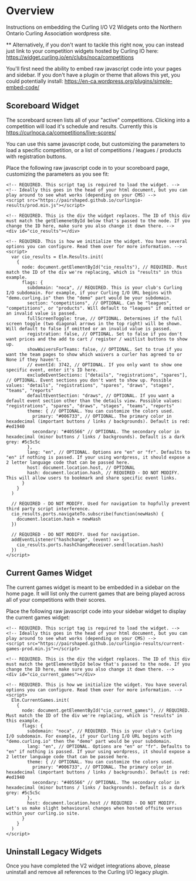 # Overview

Instructions on embedding the Curling I/O V2 Widgets onto the Northern Ontario Curling Association wordpress site.

** Alternatively, if you don't want to tackle this right now, you can instead just link to your competition widgets hosted by Curling IO here: https://widget.curling.io/en/clubs/noca/competitions

You'll first need the ability to embed raw javascript code into your pages and sidebar.
If you don't have a plugin or theme that allows this yet, you could potentially install: https://en-ca.wordpress.org/plugins/simple-embed-code/


## Scoreboard Widget

The scoreboard screen lists all of your "active" competitions. Clicking into a competition will load it's schedule and results.
Currently this is https://curlnoca.ca/competitions/live-scores/

You can use this same javascript code, but customizing the parameters to load a specific competition, or a list of competitions / leagues / products with registration buttons.

Place the following raw javascript code in to your scoreboard page, customizing the parameters as you see fit:

    <!-- REQUIRED. This script tag is required to load the widget. -->
    <!-- Ideally this goes in the head of your html document, but you can play around to see what works (depending on your CMS) -->
    <script src="https://pairshaped.github.io/curlingio-results/prod.min.js"></script>

    <!-- REQUIRED. This is the div the widget replaces. The ID of this div must match the getElemenetById below that's passed to the node. If you change the ID here, make sure you also change it down there. -->
    <div id="cio_results"></div>

    <!-- REQUIRED. This is how we initialize the widget. You have several options you can configure. Read them over for more information. -->
    <script>
      var cio_results = Elm.Results.init(
        {
          node: document.getElementById("cio_results"), // REQUIRED. Must match the ID of the div we're replacing, which is "results" in this example.
          flags: {
            subdomain: "noca", // REQUIRED. This is your club's Curling I/O subdomain. For example, if your Curling I/O URL begins with "demo.curling.io" then the "demo" part would be your subdomain.
            section: "competitions", // OPTIONAL. Can be "leagues", "competitions", or "products". Will default to "leagues" if omitted or an invalid value is passed.
            fullScreenToggle: true, // OPTIONAL. Determines if the full screen toggle (two diagonal arrows in the top right) will be shown. Will default to false if omitted or an invalid value is passed.
            registration: false, // OPTIONAL. Set to false if you don't want prices and the add to cart / register / waitlist buttons to show up.
            showWaiversForTeams: false, // OPTIONAL. Set to true if you want the team pages to show which waivers a curler has agreed to or None if they haven't.
            // eventId: 3742, // OPTIONAL. If you only want to show one specific event, enter it's ID here.
            excludeEventSections: ["details", "registrations", "spares"], // OPTIONAL. Event sections you don't want to show up. Possible values: "details", "registrations", "spares", "draws", "stages", "teams", "reports"
            defaultEventSection: "draws", // OPTIONAL. If you want a default event section other than the details view. Possible values: "registrations", "spares", "draws", "stages", "teams", "reports"
            theme: { // OPTIONAL. You can customize the colors used.
              primary: "#006733", // OPTIONAL. The primary color in hexadecimal (important buttons / links / backgrounds). Default is red: #ed1940
              secondary: "#405566" // OPTIONAL. The secondary color in hexadecimal (minor buttons / links / backgrounds). Default is a dark grey: #5c5c5c
            },
            lang: "en", // OPTIONAL. Options are "en" or "fr". Defaults to "en" if nothing is passed. If your using wordpress, it should expose a 2 letter language code that can be passed here.
            host: document.location.host, // OPTIONAL
            hash: document.location.hash, // REQUIRED - DO NOT MODIFY. This will allow users to bookmark and share specific event links.
          }
        }
      )

      // REQUIRED - DO NOT MODIFY. Used for navigation to hopfully prevent third party script interference.
      cio_results.ports.navigateTo.subscribe(function(newHash) {
        document.location.hash = newHash
      })

      // REQUIRED - DO NOT MODIFY. Used for navigation.
      addEventListener("hashchange", (event) => {
        cio_results.ports.hashChangeReceiver.send(location.hash)
      })
    </script>


## Current Games Widget

The current games widget is meant to be embedded in a sidebar on the home page.
It will list only the current games that are being played across all of your competitions with their scores.

Place the following raw javascript code into your sidebar widget to display the current games widget:

    <!-- REQUIRED. This script tag is required to load the widget. -->
    <!-- Ideally this goes in the head of your html document, but you can play around to see what works (depending on your CMS) -->
    <script src="https://pairshaped.github.io/curlingio-results/current-games-prod.min.js"></script>

    <!-- REQUIRED. This is the div the widget replaces. The ID of this div must match the getElemenetById below that's passed to the node. If you change the ID here, make sure you also change it down there. -->
    <div id="cio_current_games"></div>

    <!-- REQUIRED. This is how we initialize the widget. You have several options you can configure. Read them over for more information. -->
    <script>
      Elm.CurrentGames.init(
        {
          node: document.getElementById("cio_current_games"), // REQUIRED. Must match the ID of the div we're replacing, which is "results" in this example.
          flags: {
            subdomain: "noca", // REQUIRED. This is your club's Curling I/O subdomain. For example, if your Curling I/O URL begins with "demo.curling.io" then the "demo" part would be your subdomain.
            lang: "en", // OPTIONAL. Options are "en" or "fr". Defaults to "en" if nothing is passed. If your using wordpress, it should expose a 2 letter language code that can be passed here.
            theme: { // OPTIONAL. You can customize the colors used.
              primary: "#006733", // OPTIONAL. The primary color in hexadecimal (important buttons / links / backgrounds). Default is red: #ed1940
              secondary: "#405566" // OPTIONAL. The secondary color in hexadecimal (minor buttons / links / backgrounds). Default is a dark grey: #5c5c5c
            },
            host: document.location.host // REQUIRED - DO NOT MODIFY. Let's us make slight behavioural changes when hosted offsite versus within your curling.io site.
          }
        }
      )
    </script>


## Uninstall Legacy Widgets

Once you have completed the V2 widget integrations above, please uninstall and remove all references to the Curling I/O legacy plugin.
